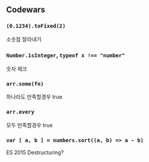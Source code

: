 ## Codewars


### `(0.1234).toFixed(2)`

소숫점 잘라내기 

### `Number.isInteger`, `typeof x !== "number"`

숫자 체크 

### `arr.some(fn)`

하나라도 만족할경우 true

### `arr.every`

모두 만족할경우 true

### `var [ a, b ] = numbers.sort((a, b) => a - b)`

ES 2015 Destructuring?
